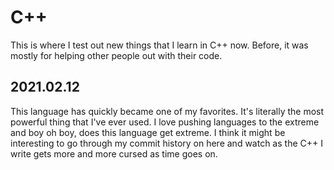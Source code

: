 # C++

This is where I test out new things that I learn in C++ now.
Before, it was mostly for helping other people out with their code.

## 2021.02.12

This language has quickly became one of my favorites.
It's literally the most powerful thing that I've ever used.
I love pushing languages to the extreme and boy oh boy, does this language get
extreme. I think it might be interesting to go through my commit history on here
and watch as the C++ I write gets more and more cursed as time goes on.
